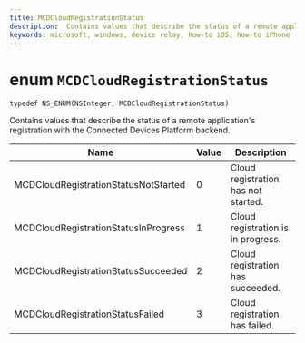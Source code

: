 ```yaml
---
title: MCDCloudRegistrationStatus
description:  Contains values that describe the status of a remote application's registration with the Connected Devices Platform backend.
keywords: microsoft, windows, device relay, how-to iOS, how-to iPhone
---
```


# enum `MCDCloudRegistrationStatus`

```
typedef NS_ENUM(NSInteger, MCDCloudRegistrationStatus)
```

Contains values that describe the status of a remote application's registration with the Connected Devices Platform backend.

|Name         | Value  | Description    |                           
|--------|-------------|-----|
|MCDCloudRegistrationStatusNotStarted |0| Cloud registration has not started.|
|MCDCloudRegistrationStatusInProgress |1| Cloud registration is in progress.|
|MCDCloudRegistrationStatusSucceeded |2| Cloud registration has succeeded.|
|MCDCloudRegistrationStatusFailed |3| Cloud registration has failed.|